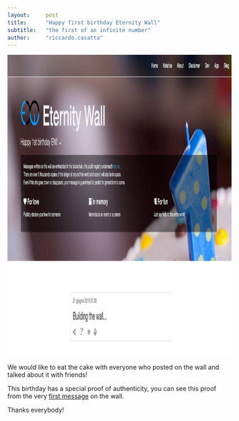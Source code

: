 ```yaml
---
layout:     post
title:      "Happy first birthday Eternity Wall"
subtitle:   "the first of an infinite number"
author:     "riccardo.casatta"
---
```


<a href="/img/1st-birthday.jpg">
<img src="/img/1st-birthday.jpg" alt="1st Eternity Wall birthday" width="1304" height="676" class="center-block" style="cursor:pointer" />
</a>

We would like to eat the cake with everyone who posted on the wall and talked about it with friends!

This birthday has a special proof of authenticity, you can see this proof from the very [first message](http://eternitywall.it/m/0e20ae6e) on the wall.

Thanks everybody!
